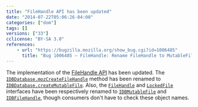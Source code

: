 ```yaml
---
title: "FileHandle API has been updated"
date: "2014-07-22T05:06:26-04:00"
categories: ["dom"]
tags: []
versions: ["33"]
cclicense: "BY-SA 3.0"
references:
    - url: "https://bugzilla.mozilla.org/show_bug.cgi?id=1006485"
      title: "Bug 1006485 – FileHandle: Rename FileHandle to MutableFile and LockedFile to FileHandle"
---
```

The implementation of the [FileHandle API](https://developer.mozilla.org/en-US/docs/Web/API/File_Handle_API) has been updated. The [`IDBDatabase.mozCreateFileHandle`](https://developer.mozilla.org/en-US/docs/Web/API/IDBDatabase.mozCreateFileHandle) method has been renamed to [`IDBDatabase.createMutableFile`](https://developer.mozilla.org/en-US/docs/Web/API/IDBDatabase.createMutableFile). Also, the [`FileHandle`](https://developer.mozilla.org/en-US/docs/Web/API/FileHandle) and [`LockedFile`](https://developer.mozilla.org/en-US/docs/Web/API/LockedFile) interfaces have been respectively renamed to [`IDBMutableFile`](https://developer.mozilla.org/en-US/docs/Web/API/IDBMutableFile) and [`IDBFileHandle`](https://developer.mozilla.org/en-US/docs/Web/API/IDBFileHandle), though consumers don't have to check these object names.
